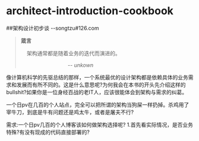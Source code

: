# architect-introduction-cookbook
##架构设计初步谈 --songtzu#126.com

> **箴言**
>
>&nbsp; &nbsp; 架构通常都是随着业务的迭代而演进的。
>
> &nbsp; &nbsp; &nbsp; &nbsp; &nbsp; &nbsp; &nbsp; &nbsp; &nbsp; &nbsp; &nbsp; &nbsp; &nbsp; &nbsp; &nbsp; &nbsp; -- <cite>unkown</cite> 

像计算机科学的先驱总结的那样，一个系统最优的设计架构都是依赖具体的业务需求和发展而有所不同的。这是什么意思呢?为何我会在本书的开头先介绍这样的bullshit?如果你是一位身经百战的老IT人，应该很能体会到架构与需求的纠葛。

一个日pv在几百的个人站点，完全可以把所谓的架构当狗屎一样扔掉。杀鸡用了宰牛刀，到底是牛有问题还是鸡太牛，或者是屠夫不行?

需求:一个日pv几百的个人博客该如何做架构选择呢?
1.首先看实际情况，是否业务特殊?有没有现成的代码直接部署的?
